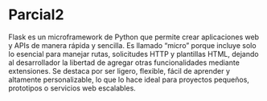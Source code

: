 # Parcial2
Flask es un microframework de Python que permite crear aplicaciones web y APIs de manera rápida y sencilla.
Es llamado “micro” porque incluye solo lo esencial para manejar rutas, solicitudes HTTP y plantillas HTML, dejando al desarrollador la libertad de agregar otras funcionalidades mediante extensiones.
Se destaca por ser ligero, flexible, fácil de aprender y altamente personalizable, lo que lo hace ideal para proyectos pequeños, prototipos o servicios web escalables.
